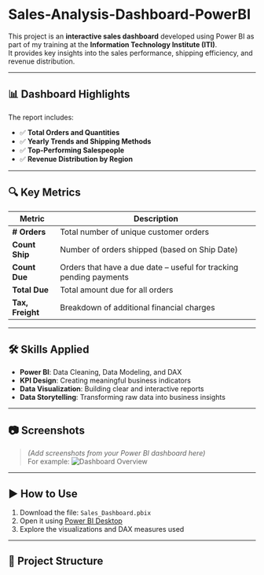 # Sales-Analysis-Dashboard-PowerBI

This project is an **interactive sales dashboard** developed using Power BI as part of my training at the **Information Technology Institute (ITI)**.  
It provides key insights into the sales performance, shipping efficiency, and revenue distribution.

---

## 📊 Dashboard Highlights

The report includes:

- ✅ **Total Orders and Quantities**
- ✅ **Yearly Trends and Shipping Methods**
- ✅ **Top-Performing Salespeople**
- ✅ **Revenue Distribution by Region**

---

## 🔍 Key Metrics

| Metric         | Description |
|----------------|-------------|
| **# Orders**   | Total number of unique customer orders |
| **Count Ship** | Number of orders shipped (based on Ship Date) |
| **Count Due**  | Orders that have a due date – useful for tracking pending payments |
| **Total Due**  | Total amount due for all orders |
| **Tax, Freight** | Breakdown of additional financial charges |

---

## 🛠 Skills Applied

- **Power BI**: Data Cleaning, Data Modeling, and DAX
- **KPI Design**: Creating meaningful business indicators
- **Data Visualization**: Building clear and interactive reports
- **Data Storytelling**: Transforming raw data into business insights

---

## 📷 Screenshots

> *(Add screenshots from your Power BI dashboard here)*  
> For example:
> ![Dashboard Overview](images/dashboard-overview.png)

---

## ▶️ How to Use

1. Download the file: `Sales_Dashboard.pbix`
2. Open it using [Power BI Desktop](https://powerbi.microsoft.com/)
3. Explore the visualizations and DAX measures used

---

## 📁 Project Structure
